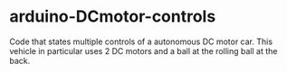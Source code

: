# arduino-DCmotor-controls
Code that states multiple controls of a autonomous DC motor car. This vehicle in particular uses 2 DC motors and a ball at the rolling ball at the back. 
